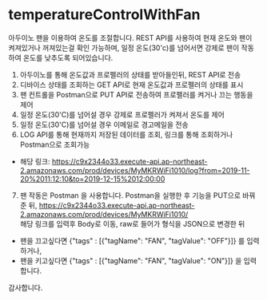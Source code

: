 # temperatureControlWithFan

아두이노 팬을 이용하여 온도를 조절합니다. REST API를 사용하여 현재 온도와 팬이 켜져있거나 꺼져있는걸 확인 가능하며, 
일정 온도(30'c)를 넘어서면 강제로 팬이 작동하여 온도를 낮추도록 되어있습니다.
1. 아두이노를 통해 온도값과 프로펠러의 상태를 받아들인뒤, REST API로 전송
2. 디바이스 상태를 조회하는 GET API로 현재 온도값과 프로펠러의 상태를 표시
3. 팬 컨트롤을  Postman으로 PUT API로 전송하여 프로펠러를 켜거나 끄는 행동을 제어
4. 일정 온도(30'C)를 넘어설 경우 강제로 프로펠러가 켜져서 온도를 제어
5. 일정 온도(30'C)를 넘어설 경우 이메일로 경고메일을 전송
6. LOG API를 통해 현재까지 저장된 데이터를 조회, 링크를 통해 조회하거나 Postman으로 조회가능
  + 해당 링크: https://c9x2344o33.execute-api.ap-northeast-2.amazonaws.com/prod/devices/MyMKRWiFi1010/log?from=2019-11-20%2011:12:10&to=2019-12-15%2012:00:00
7. 팬 작동은 Postman 을 사용합니다. Postman을 실행한 후 기능을 PUT으로 바꿔준 뒤, https://c9x2344o33.execute-api.ap-northeast-2.amazonaws.com/prod/devices/MyMKRWiFi1010/  
해당 링크를 입력후 Body로 이동, raw로 들어가 형식을 JSON으로 변경한 뒤 
  + 팬을 끄고싶다면 {"tags" : [{"tagName": "FAN", "tagValue": "OFF"}]}
를 입력하거나, 
  + 팬을 키고싶다면 {"tags" : [{"tagName": "FAN", "tagValue": "ON"}]}
을 입력합니다.

감사합니다.

